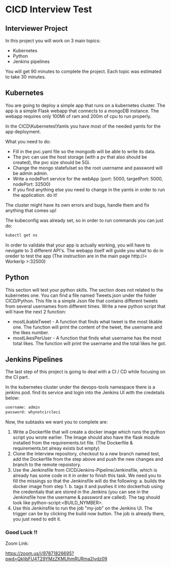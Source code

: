 # CICD Interview Test
## Interviewer Project 

In this project you will work on 3 main topics:
- Kubernetes
- Python
- Jenkins pipelines

You will get 90 minutes to complete the project.
Each topic was estimated to take 30 minutes.

## Kubernetes

You are going to deploy a simple app that runs on a kubernetes cluster.
The app is a simple Flask webapp that connects to a mongoDB instance.
The webapp requires only 100Mi of ram and 200m of cpu to run properly.

In the CICD\Kubernetes\Yamls you have most of the needed yamls for the app deployment.

What you need to do:

- Fill in the pvc.yaml file so the mongodb will be able to write its data.
- The pvc can use the host storage (with a pv that also should be created), the pvc size should be 5Gi.
- Change the mongo statefulset so the root username and password will be admin admin.
- Write a nodePort service for the webApp (port: 5000, targetPort: 5000, nodePort: 32500)
- If you find anything else you need to change in the yamls in order to run the application. do it!


The cluster might have its own errors and bugs, handle them and fix anything that comes up!

The kubeconfig was already set, so in order to run commands you can just do:

```sh
kubectl get ns
```

In order to validate that your app is actually working, you will have to nevigate to 3 different API's.
The webapp itself will guide you what to do in oreder to test the app (The instruction are in the main page http://< WorkerIp >:32500) 


## Python

This section will test your python skills.
The section does not related to the kubernetes one.
You can find a file named Tweets.json under the folder CICD/Python.
This file is a simple Json file that contains different tweets from several usernames from different times.
Write a new python script that will have the next 2 function:

- mostLikableTweet - A function that finds what tweet is the most likable one. The function will print the content of the tweet, the username and the likes number.
- mostLikesPerUser - A function that finds what username has the most total likes. The function will print the username and the total likes he got.



## Jenkins Pipelines

The last step of this project is going to deal with a CI / CD while focusing on the CI part.

In the kubernetes cluster under the devops-tools namespace there is a jenkins pod.
find its service and login into the Jenkins UI with the credetails below:
```sh
username: admin
password: whynotcircleci
```

Now, the subtasks we want you to complete are:

1. Write a Dockerfile that will create a docker image which runs the python script you wrote earlier. The Image should also have the flask module installed from the requirements.txt file. (The Dockerfile & requirements.txt alreay exists but empty)
2. Clone the Interview repository, checkout to a new branch named test, add the Dockerfile from the step above and push the new changes and branch to the remote repoistory.
3. Use the Jenkinsfile from CICD/Jenkins-Pipeline/Jenkinsfile, which is already has some code in it in order to finish this task. We need you to fill the missings so that the Jenkinsfile will do the following:
 a. builds the docker image from step 1.
 b. tags it and pushes it into dockerhub using the credentials that are stored in the Jenkins (you can see in the Jenkinsfile how the username & password are called). The tag should look like python-script:<BUILD_NYMBER>.
4. Use this Jenkinsfile to run the job "my-job" on the Jenkins UI. The trigger can be by clicking the build now button. The job is already there, you just need to edit it.


### Good Luck !!




Zoom Link:

https://zoom.us/j/97871826695?pwd=QkljbFU4T29YMzZKMUhmRURma2lvdz09 



